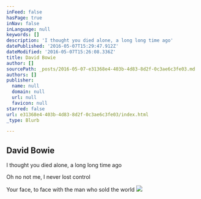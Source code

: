 ```yaml
---
inFeed: false
hasPage: true
inNav: false
inLanguage: null
keywords: []
description: 'I thought you died alone, a long long time ago'
datePublished: '2016-05-07T15:29:47.912Z'
dateModified: '2016-05-07T15:26:08.336Z'
title: David Bowie
author: []
sourcePath: _posts/2016-05-07-e31368e4-403b-4d83-8d2f-0c3ae6c3fe03.md
authors: []
publisher:
  name: null
  domain: null
  url: null
  favicon: null
starred: false
url: e31368e4-403b-4d83-8d2f-0c3ae6c3fe03/index.html
_type: Blurb

---
```

## David Bowie

I thought you died alone, a long long time ago

Oh no not me, I never lost control

Your face, to face with the man who sold the world
![](https://the-grid-user-content.s3-us-west-2.amazonaws.com/baf702d9-4251-48aa-9e01-f95719d51669.jpg)